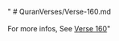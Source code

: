 " # QuranVerses/Verse-160.md <br><br>For more infos, See [Verse 160](https://www.quranbookk.com/quran/search?q=160)"